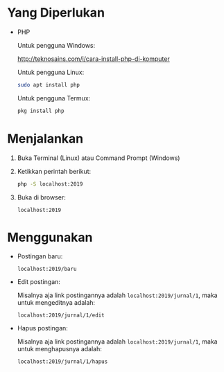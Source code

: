 # Yang Diperlukan

- PHP

	Untuk pengguna Windows:

	<http://teknosains.com/i/cara-install-php-di-komputer>

	Untuk pengguna Linux:

	```bash
	sudo apt install php
	```

	Untuk pengguna Termux:

	```bash
	pkg install php
	```

# Menjalankan

1. Buka Terminal (Linux) atau Command Prompt (Windows)
2. Ketikkan perintah berikut:

	```bash
	php -S localhost:2019
	```

3. Buka di browser:

	```
	localhost:2019
	```

# Menggunakan

- Postingan baru:

	```
	localhost:2019/baru
	```

- Edit postingan:

	Misalnya aja link postingannya adalah `localhost:2019/jurnal/1`, maka untuk mengeditnya adalah:

	```
	localhost:2019/jurnal/1/edit
	```

- Hapus postingan:

	Misalnya aja link postingannya adalah `localhost:2019/jurnal/1`, maka untuk menghapusnya adalah:

	```
	localhost:2019/jurnal/1/hapus
	```